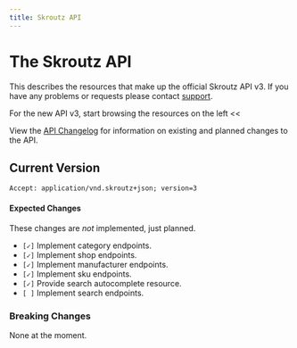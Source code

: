 ```yaml
---
title: Skroutz API
---
```


# The Skroutz API

This describes the resources that make up the official Skroutz API v3. If
you have any problems or requests please contact
[support](mailto:admin@skroutz.gr).

For the new API v3, start browsing the resources on the left <<

View the [API Changelog](/changes) for information on existing and
planned changes to the API.

## Current Version

    Accept: application/vnd.skroutz+json; version=3

#### Expected Changes

These changes are _not_ implemented, just planned.

* `[✓]` Implement category endpoints.
* `[✓]` Implement shop endpoints.
* `[✓]` Implement manufacturer endpoints.
* `[✓]` Implement sku endpoints.
* `[✓]` Provide search autocomplete resource.
* `[ ]` Implement search endpoints.

### Breaking Changes

None at the moment.
